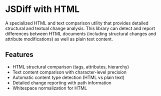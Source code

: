 # JSDiff with HTML

A specialized HTML and text comparison utility that provides detailed structural and textual change analysis. This library can detect and report differences between HTML documents (including structural changes and attribute modifications) as well as plain text content.

## Features

- HTML structural comparison (tags, attributes, hierarchy)
- Text content comparison with character-level precision
- Automatic content type detection (HTML vs plain text)
- Detailed change reporting with path information
- Whitespace normalization for HTML
